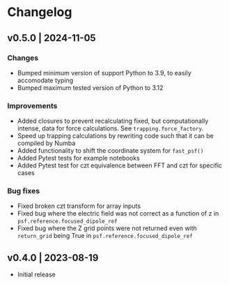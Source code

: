 # Changelog

## v0.5.0 | 2024-11-05

### Changes
* Bumped minimum version of support Python to 3.9, to easily accomodate typing
* Bumped maximum tested version of Python to 3.12

### Improvements

* Added closures to prevent recalculating fixed, but computationally intense, data for force calculations. See `trapping.force_factory`.
* Speed up trapping calculations by rewriting code such that it can be compiled by Numba
* Added functionality to shift the coordinate system for `fast_psf()`
* Added Pytest tests for example notebooks
* Added Pytest test for czt equivalence between FFT and czt for specific cases

### Bug fixes
* Fixed broken czt transform for array inputs
* Fixed bug where the electric field was not correct as a function of z in `psf.reference.focused_dipole_ref`
* Fixed bug where the Z grid points were not returned even with `return_grid` being True in `psf.reference.focused_dipole_ref`

## v0.4.0 | 2023-08-19

* Initial release
